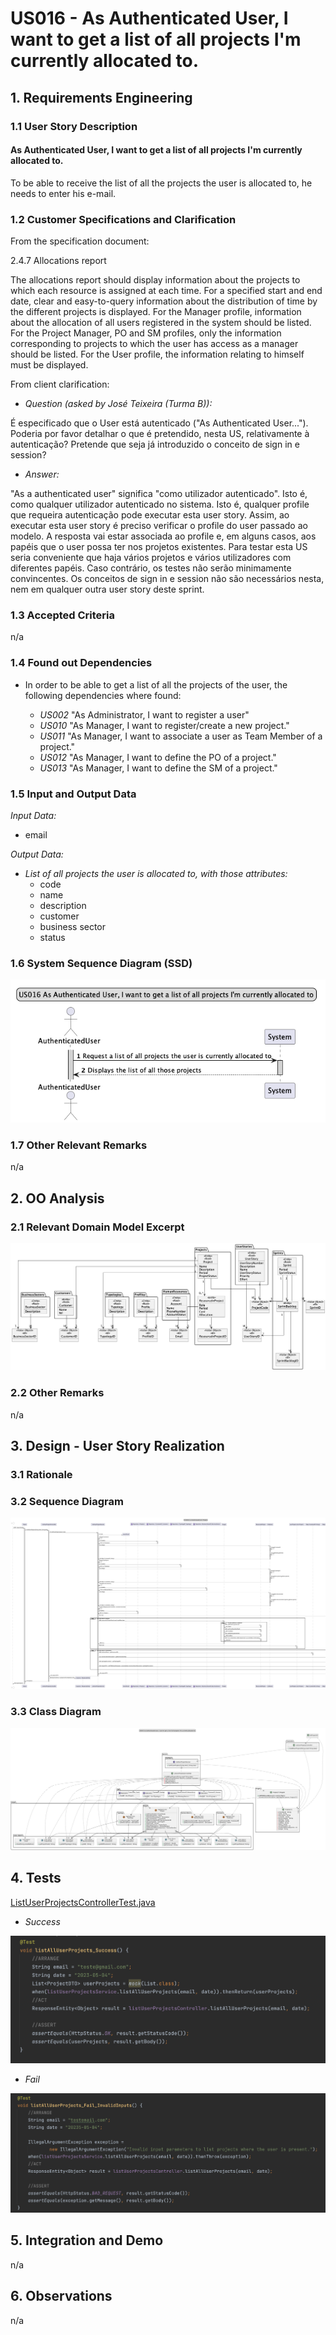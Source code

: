 # US016 - As Authenticated User, I want to get a list of all projects I'm currently allocated to.

## 1. Requirements Engineering

### 1.1 User Story Description

#### As Authenticated User, I want to get a list of all projects I'm currently allocated to.

To be able to receive the list of all the projects the user is allocated to,
he needs to enter his e-mail.

### 1.2 Customer Specifications and Clarification

From the specification document:

2.4.7 Allocations report

The allocations report should display information about the projects to which each resource is
assigned at each time. For a specified start and end date, clear and easy-to-query information
about the distribution of time by the different projects is displayed.
For the Manager profile, information about the allocation of all users registered in the system
should be listed.
For the Project Manager, PO and SM profiles, only the information corresponding to projects
to which the user has access as a manager should be listed.
For the User profile, the information relating to himself must be displayed.

From client clarification:

* *Question (asked by José Teixeira (Turma B)):*

É especificado que o User está autenticado ("As Authenticated User...").
Poderia por favor detalhar o que é pretendido, nesta US, relativamente à autenticação?
Pretende que seja já introduzido o conceito de sign in e session?

* *Answer:*

"As a authenticated user" significa "como utilizador autenticado".
Isto é, como qualquer utilizador autenticado no sistema.
Isto é, qualquer profile que requeira autenticação pode executar esta user story.
Assim, ao executar esta user story é preciso verificar o profile do user passado ao modelo.
A resposta vai estar associada ao profile e, em alguns casos, aos papéis que o user possa ter nos projetos existentes.
Para testar esta US seria conveniente que haja vários projetos e vários utilizadores com diferentes papéis.
Caso contrário, os testes não serão minimamente convincentes.
Os conceitos de sign in e session não são necessários nesta, nem em qualquer outra user story deste sprint.

### 1.3 Accepted Criteria

n/a

### 1.4 Found out Dependencies

* In order to be able to get a list of all the projects of the user, the following
  dependencies where found:


    * *US002* "As Administrator, I want to register a user"
    * *US010* "As Manager, I want to register/create a new project."
    * *US011* "As Manager, I want to associate a user as Team Member of a project."
    * *US012* "As Manager, I want to define the PO of a project."
    * *US013* "As Manager, I want to define the SM of a project."


### 1.5 Input and Output Data

*Input Data:*
* email

*Output Data:*
* *List of all projects the user is allocated to, with those attributes:*
    * code
    * name
    * description
    * customer
    * business sector
    * status


### 1.6 System Sequence Diagram (SSD)

![SSD016.png](images%2FSSD016.png)

### 1.7 Other Relevant Remarks

n/a

## 2. OO Analysis
### 2.1 Relevant Domain Model Excerpt

![DomainModelDDD_v2.png](images%2FDomainModelDDD_v2.png)

### 2.2 Other Remarks

n/a

## 3. Design - User Story Realization

### 3.1 Rationale


### 3.2 Sequence Diagram

![SD016_V2.0.png](images%2FSD016_V2.0.png)

### 3.3 Class Diagram

![CD016_V2.0.png](images%2FCD016_V2.0.png)

## 4. Tests

[ListUserProjectsControllerTest.java](..%2F..%2F..%2F..%2F..%2Fsrc%2Ftest%2Fjava%2Forg%2Fswitch2022%2Fproject%2Fcontroller%2FListUserProjectsControllerTest.java)

* *Success*

![Test_Success.png](images%2FTest_Success.png)

* *Fail*

![Test_Fail.png](images%2FTest_Fail.png)

## 5. Integration and Demo

n/a

## 6. Observations

n/a